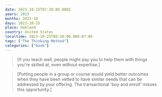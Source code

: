 ```yaml
---
date: 2023-10-25T07:30:00.000Z
years: 2023
months: 2023-10
days: 2023-10-25
place: Oakland
country: United States
localtime: 2023-10-25T00:30:00.000-07:00
tags: ["The Thinking Method"]
categories: ["book"]
---
```

> [If you teach well, people might pay you to help them with things you're skilled at, even without expertise.]

> [Putting people in a group or course would yield better outcomes when they have been vetted to have similar needs that can be addressed by your offering. The transactional 'buy and enroll' misses this opportunity.]
